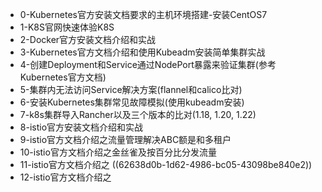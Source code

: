 - 0-Kubernetes官方安装文档要求的主机环境搭建-安装CentOS7
- 1-K8S官网快速体验K8S
- 2-Docker官方安装文档介绍和实战
- 3-Kubernetes官方文档介绍和使用Kubeadm安装简单集群实战
- 4-创建Deployment和Service通过NodePort暴露来验证集群(参考Kubernetes官方文档)
- 5-集群内无法访问Service解决方案(flannel和calico比对)
- 6-安装Kubernetes集群常见故障模拟(使用kubeadm安装)
- 7-k8s集群导入Rancher以及三个版本的比对(1.18, 1.20, 1.22)
- 8-istio官方安装文档介绍和实战
- 9-istio官方文档介绍之流量管理解决ABC额是和多租户
- 10-istio官方文档介绍之金丝雀及按百分比分发流量
- 11-istio官方文档介绍之 ((62638d0b-1d62-4986-bc05-43098be840e2))
- 12-istio官方文档介绍之